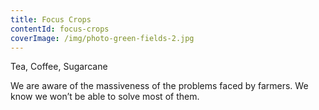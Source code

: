 ```yaml
---
title: Focus Crops
contentId: focus-crops
coverImage: /img/photo-green-fields-2.jpg
---
```


Tea, Coffee, Sugarcane

We are aware of the massiveness of the problems faced by farmers. We know we won’t be able to solve most of them.
